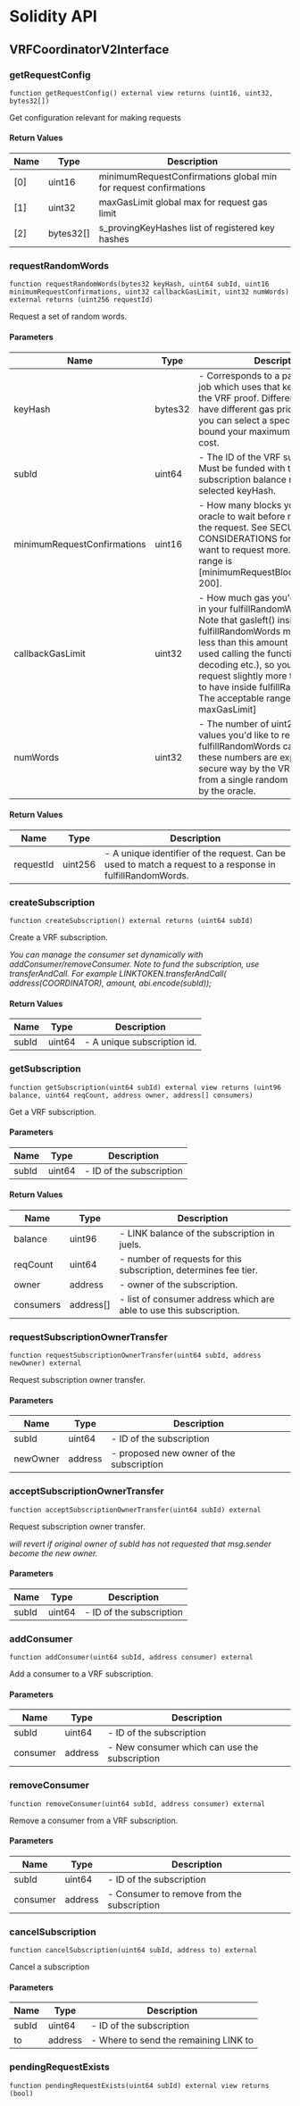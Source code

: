 # Solidity API

## VRFCoordinatorV2Interface

### getRequestConfig

```solidity
function getRequestConfig() external view returns (uint16, uint32, bytes32[])
```

Get configuration relevant for making requests

#### Return Values

| Name | Type      | Description                                                      |
| ---- | --------- | ---------------------------------------------------------------- |
| [0]  | uint16    | minimumRequestConfirmations global min for request confirmations |
| [1]  | uint32    | maxGasLimit global max for request gas limit                     |
| [2]  | bytes32[] | s_provingKeyHashes list of registered key hashes                 |

### requestRandomWords

```solidity
function requestRandomWords(bytes32 keyHash, uint64 subId, uint16 minimumRequestConfirmations, uint32 callbackGasLimit, uint32 numWords) external returns (uint256 requestId)
```

Request a set of random words.

#### Parameters

| Name                        | Type    | Description                                                                                                                                                                                                                                                                                                                                                           |
| --------------------------- | ------- | --------------------------------------------------------------------------------------------------------------------------------------------------------------------------------------------------------------------------------------------------------------------------------------------------------------------------------------------------------------------- |
| keyHash                     | bytes32 | - Corresponds to a particular oracle job which uses that key for generating the VRF proof. Different keyHash's have different gas price ceilings, so you can select a specific one to bound your maximum per request cost.                                                                                                                                            |
| subId                       | uint64  | - The ID of the VRF subscription. Must be funded with the minimum subscription balance required for the selected keyHash.                                                                                                                                                                                                                                             |
| minimumRequestConfirmations | uint16  | - How many blocks you'd like the oracle to wait before responding to the request. See SECURITY CONSIDERATIONS for why you may want to request more. The acceptable range is [minimumRequestBlockConfirmations, 200].                                                                                                                                                  |
| callbackGasLimit            | uint32  | - How much gas you'd like to receive in your fulfillRandomWords callback. Note that gasleft() inside fulfillRandomWords may be slightly less than this amount because of gas used calling the function (argument decoding etc.), so you may need to request slightly more than you expect to have inside fulfillRandomWords. The acceptable range is [0, maxGasLimit] |
| numWords                    | uint32  | - The number of uint256 random values you'd like to receive in your fulfillRandomWords callback. Note these numbers are expanded in a secure way by the VRFCoordinator from a single random value supplied by the oracle.                                                                                                                                             |

#### Return Values

| Name      | Type    | Description                                                                                               |
| --------- | ------- | --------------------------------------------------------------------------------------------------------- |
| requestId | uint256 | - A unique identifier of the request. Can be used to match a request to a response in fulfillRandomWords. |

### createSubscription

```solidity
function createSubscription() external returns (uint64 subId)
```

Create a VRF subscription.

_You can manage the consumer set dynamically with addConsumer/removeConsumer.
Note to fund the subscription, use transferAndCall. For example
LINKTOKEN.transferAndCall(
address(COORDINATOR),
amount,
abi.encode(subId));_

#### Return Values

| Name  | Type   | Description                 |
| ----- | ------ | --------------------------- |
| subId | uint64 | - A unique subscription id. |

### getSubscription

```solidity
function getSubscription(uint64 subId) external view returns (uint96 balance, uint64 reqCount, address owner, address[] consumers)
```

Get a VRF subscription.

#### Parameters

| Name  | Type   | Description              |
| ----- | ------ | ------------------------ |
| subId | uint64 | - ID of the subscription |

#### Return Values

| Name      | Type      | Description                                                         |
| --------- | --------- | ------------------------------------------------------------------- |
| balance   | uint96    | - LINK balance of the subscription in juels.                        |
| reqCount  | uint64    | - number of requests for this subscription, determines fee tier.    |
| owner     | address   | - owner of the subscription.                                        |
| consumers | address[] | - list of consumer address which are able to use this subscription. |

### requestSubscriptionOwnerTransfer

```solidity
function requestSubscriptionOwnerTransfer(uint64 subId, address newOwner) external
```

Request subscription owner transfer.

#### Parameters

| Name     | Type    | Description                              |
| -------- | ------- | ---------------------------------------- |
| subId    | uint64  | - ID of the subscription                 |
| newOwner | address | - proposed new owner of the subscription |

### acceptSubscriptionOwnerTransfer

```solidity
function acceptSubscriptionOwnerTransfer(uint64 subId) external
```

Request subscription owner transfer.

_will revert if original owner of subId has
not requested that msg.sender become the new owner._

#### Parameters

| Name  | Type   | Description              |
| ----- | ------ | ------------------------ |
| subId | uint64 | - ID of the subscription |

### addConsumer

```solidity
function addConsumer(uint64 subId, address consumer) external
```

Add a consumer to a VRF subscription.

#### Parameters

| Name     | Type    | Description                                   |
| -------- | ------- | --------------------------------------------- |
| subId    | uint64  | - ID of the subscription                      |
| consumer | address | - New consumer which can use the subscription |

### removeConsumer

```solidity
function removeConsumer(uint64 subId, address consumer) external
```

Remove a consumer from a VRF subscription.

#### Parameters

| Name     | Type    | Description                                |
| -------- | ------- | ------------------------------------------ |
| subId    | uint64  | - ID of the subscription                   |
| consumer | address | - Consumer to remove from the subscription |

### cancelSubscription

```solidity
function cancelSubscription(uint64 subId, address to) external
```

Cancel a subscription

#### Parameters

| Name  | Type    | Description                           |
| ----- | ------- | ------------------------------------- |
| subId | uint64  | - ID of the subscription              |
| to    | address | - Where to send the remaining LINK to |

### pendingRequestExists

```solidity
function pendingRequestExists(uint64 subId) external view returns (bool)
```
